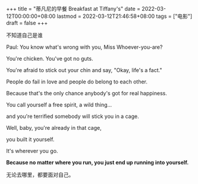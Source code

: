 +++
title = "蒂凡尼的早餐 Breakfast at Tiffany's"
date = 2022-03-12T00:00:00+08:00
lastmod = 2022-03-12T21:46:58+08:00
tags = ["电影"]
draft = false
+++

不知道自己是谁

Paul: You know what's wrong with you, Miss Whoever-you-are?

You're chicken. You've got no guts.

You're afraid to stick out your chin and say, "Okay, life's a fact."

People do fail in love and people do belong to each other.

Because that's the only chance anybody's got for real happiness.

You call yourself a free spirit, a wild thing...

and you're terrified somebody will stick you in a cage.

Well, baby, you're already in that cage,

you built it yourself.

It's wherever you go.

**Because no matter where you run, you just end up running into yourself.**

无论去哪里，都要面对自己。